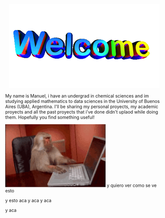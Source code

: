 

</div>
<p align="center">
  <img src="https://github.com/echavemendez/echavemendez/blob/main/assets/icegif-18.gif" alt="Descripción del GIF">
</p>





My name is Manuel, i have an undergrad in chemical sciences and im studying applied mathematics to data sciences in the University of Buenos Aires (UBA), Argentina. 
I'll be sharing my personal proyects, my academic proyects and  all the past proyects that i've done didn't uplaod while doing them. Hopefully you find something useful! 


<p style="text-align: left;">
  <img src="https://github.com/echavemendez/echavemendez/blob/main/assets/monkey-developer.gif" alt="Descripción del GIF" width="320" height="200">            y quiero ver como se ve esto
</p>



y esto aca
y aca y aca

y aca

